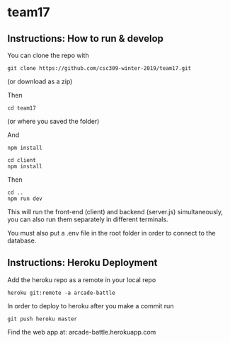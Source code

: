 # team17

## Instructions: How to run & develop

You can clone the repo with

```
git clone https://github.com/csc309-winter-2019/team17.git
```

(or download as a zip)

Then

```
cd team17
``` 
(or where you saved the folder)

And
```
npm install
```
```
cd client
npm install
```
Then
```
cd ..
npm run dev
```
This will run the front-end (client) and backend (server.js) simultaneously, you can also run them separately in different terminals.

You must also put a .env file in the root folder in order to connect to the database.

## Instructions: Heroku Deployment
Add the heroku repo as a remote in your local repo
```
heroku git:remote -a arcade-battle
```
In order to deploy to heroku after you make a commit run
```
git push heroku master
```

Find the web app at: arcade-battle.herokuapp.com
